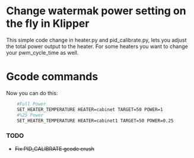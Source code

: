 # Change watermak power setting on the fly in Klipper
This simple code change in heater.py and pid_calibrate.py, lets you adjust the total power output to the heater. For some heaters you want to change your pwm_cycle_time as well.

# Gcode commands
Now you can do this:
``` bash
    #Full Power
    SET_HEATER_TEMPERATURE HEATER=cabinet TARGET=50 POWER=1
    #%25 Power
    SET_HEATER_TEMPERATURE HEATER=cabinet1 TARGET=50 POWER=0.25
```
### TODO
* ~~Fix PID_CALIBRATE gcode crush~~


